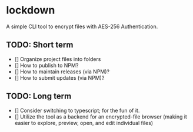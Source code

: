 # lockdown
A simple CLI tool to encrypt files with AES-256 Authentication.

## TODO: Short term
- [] Organize project files into folders
- [] How to publish to NPM?
- [] How to maintain releases (via NPM)?
- [] How to submit updates (via NPM)?

## TODO: Long term 
- [] Consider switching to typescript; for the fun of it.
- [] Utilize the tool as a backend for an encrypted-file browser (making it easier to explore, preview, open, and edit individual files)
